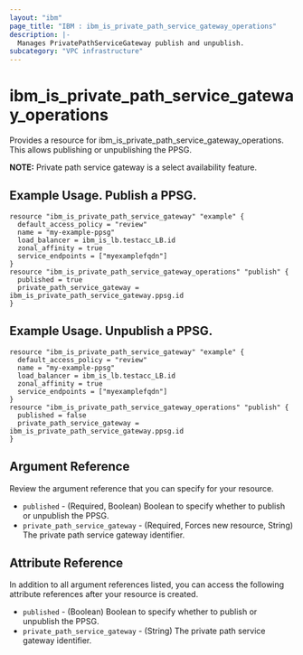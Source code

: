 ```yaml
---
layout: "ibm"
page_title: "IBM : ibm_is_private_path_service_gateway_operations"
description: |-
  Manages PrivatePathServiceGateway publish and unpublish.
subcategory: "VPC infrastructure"
---
```


# ibm_is_private_path_service_gateway_operations

Provides a resource for ibm_is_private_path_service_gateway_operations. This allows publishing or unpublishing the PPSG.

**NOTE:** 
Private path service gateway is a select availability feature.

## Example Usage. Publish a PPSG.

```hcl
resource "ibm_is_private_path_service_gateway" "example" {
  default_access_policy = "review"
  name = "my-example-ppsg"
  load_balancer = ibm_is_lb.testacc_LB.id
  zonal_affinity = true
  service_endpoints = ["myexamplefqdn"]
}
resource "ibm_is_private_path_service_gateway_operations" "publish" {
  published = true
  private_path_service_gateway = ibm_is_private_path_service_gateway.ppsg.id
}
```
## Example Usage. Unpublish a PPSG.

```hcl
resource "ibm_is_private_path_service_gateway" "example" {
  default_access_policy = "review"
  name = "my-example-ppsg"
  load_balancer = ibm_is_lb.testacc_LB.id
  zonal_affinity = true
  service_endpoints = ["myexamplefqdn"]
}
resource "ibm_is_private_path_service_gateway_operations" "publish" {
  published = false
  private_path_service_gateway = ibm_is_private_path_service_gateway.ppsg.id
}
```

## Argument Reference

Review the argument reference that you can specify for your resource.

- `published` - (Required, Boolean) Boolean to specify whether to publish or unpublish the PPSG.
- `private_path_service_gateway` - (Required, Forces new resource, String) The private path service gateway 
identifier.

## Attribute Reference

In addition to all argument references listed, you can access the following attribute references after your resource is created.

- `published` - (Boolean) Boolean to specify whether to publish or unpublish the PPSG.
- `private_path_service_gateway` - (String) The private path service gateway 
identifier.

